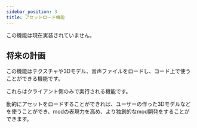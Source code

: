 ```yaml
---
sidebar_position: 3
title: アセットロード機能
---
```


この機能は現在実装されていません。

## 将来の計画

この機能はテクスチャや3Dモデル、音声ファイルをロードし、コード上で使うことができる機能です。

これらはクライアント側のみで実行される機能です。

動的にアセットをロードすることができれば、ユーザーの作った3Dモデルなどを使うことができ、modの表現力を高め、より独創的なmod開発をすることができます。
